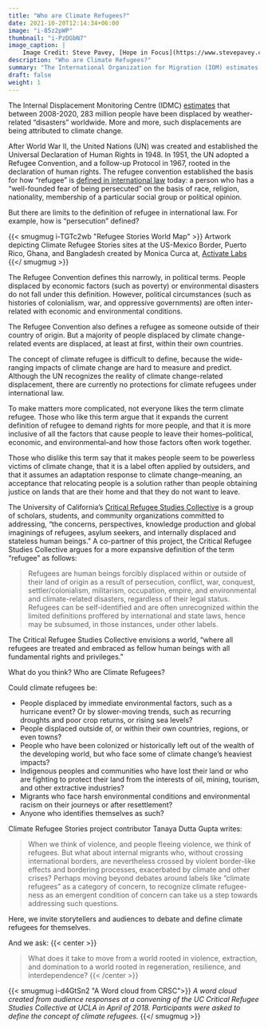```yaml
---
title: "Who are Climate Refugees?"
date: 2021-10-20T12:14:34+06:00
image: "i-85z2pWP"
thumbnail: "i-PzDGbN7"
image_caption: |
    Image Credit: Steve Pavey, [Hope in Focus](https://www.stevepavey.com/index)
description: "Who are Climate Refugees?"
summary: "The International Organization for Migration (IOM) estimates that in 2019, 25 million people were displaced by climate change-related events."
draft: false
weight: 1
---
```


The Internal Displacement Monitoring Centre (IDMC) [estimates](https://www.internal-displacement.org/database/displacement-data) that between 2008-2020, 283 million people have been displaced by weather-related “disasters” worldwide. More and more, such displacements are being attributed to climate change.


After World War II, the United Nations (UN) was created and established the Universal Declaration of Human Rights in 1948. In 1951, the UN adopted a Refugee Convention, and a follow-up Protocol in 1967, rooted in the declaration of human rights. The refugee convention established the basis for how “refugee” is [defined in international law](https://www.unhcr.org/5aa290937.pdf) today: a person who has a “well-founded fear of being persecuted” on the basis of race, religion, nationality, membership of a particular social group or political opinion.


But there are limits to the definition of refugee in international law. For example, how is “persecution” defined?

{{< smugmug i-TGTc2wb "Refugee Stories World Map" >}}
Artwork depicting Climate Refugee Stories sites at the US-Mexico Border, Puerto Rico, Ghana, and Bangladesh created by Monica Curca at, [Activate Labs](http://www.activatelabs.org/)
{{</ smugmug >}}


The Refugee Convention defines this narrowly, in political terms. People displaced by economic factors (such as poverty) or environmental disasters do not fall under this definition. However, political circumstances (such as histories of colonialism, war, and oppressive governments) are often inter-related with economic and environmental conditions.


The Refugee Convention also defines a refugee as someone outside of their country of origin. But a majority of people displaced by climate change-related events are displaced, at least at first, within their own countries.


The concept of climate refugee is difficult to define, because the wide-ranging impacts of climate change are hard to measure and predict. Although the UN recognizes the reality of climate change-related displacement, there are currently no protections for climate refugees under international law.


To make matters more complicated, not everyone likes the term climate refugee.
Those who like this term argue that it expands the current definition of refugee to demand rights for more people, and that it is more inclusive of all the factors that cause people to leave their homes–political, economic, and environmental–and how those factors often work together.


Those who dislike this term say that it makes people seem to be powerless victims of climate change, that it is a label often applied by outsiders, and that it assumes an adaptation response to climate change–meaning, an acceptance that relocating people is a solution rather than people obtaining justice on lands that are their home and that they do not want to leave.


The University of California’s [Critical Refugee Studies Collective](https://criticalrefugeestudies.com/) is a group of scholars, students, and community organizations committed to addressing, “the concerns, perspectives, knowledge production and global imaginings of refugees, asylum seekers, and internally displaced and stateless human beings.” A co-partner of this project, the Critical Refugee Studies Collective argues for a more expansive definition of the term “refugee” as follows:

> Refugees are human beings forcibly displaced within or outside of their land of origin as a result of persecution, conflict, war, conquest, settler/colonialism, militarism, occupation, empire, and environmental and climate-related disasters, regardless of their legal status. Refugees can be self-identified and are often unrecognized within the limited definitions proffered by international and state laws, hence may be subsumed, in those instances, under other labels.

The Critical Refugee Studies Collective envisions a world, “where all refugees are treated and embraced as fellow human beings with all fundamental rights and privileges.”  

What do you think? Who are Climate Refugees?


Could climate refugees be:

- People displaced by immediate environmental factors, such as a hurricane event? Or by slower-moving trends, such as recurring droughts and poor crop returns, or rising sea levels?
- People displaced outside of, or within their own countries, regions, or even towns?
- People who have been colonized or historically left out of the wealth of the developing world, but who face some of climate change’s heaviest impacts?
- Indigenous peoples and communities who have lost their land or who are fighting to protect their land from the interests of oil, mining, tourism, and other extractive industries?
- Migrants who face harsh environmental conditions and environmental racism on their journeys or after resettlement?
- Anyone who identifies themselves as such?

Climate Refugee Stories project contributor Tanaya Dutta Gupta writes:
> When we think of violence, and people fleeing violence, we think of refugees. But
what about internal migrants who, without crossing international borders, are nevertheless crossed by violent border-like effects and bordering processes, exacerbated by climate and other crises? Perhaps moving beyond debates around labels like “climate refugees” as a category of concern, to recognize climate refugee-ness as an emergent condition of concern can take us a step towards addressing such questions.

Here, we invite storytellers and audiences to debate and define climate refugees for themselves.

And we ask:
{{< center >}}  
> What does it take to move from a world rooted in violence, extraction, and domination to a world rooted in regeneration, resilience, and interdependence?
{{< /center >}}

{{< smugmug i-d4GtSn2 "A Word cloud from CRSC">}}
*A word cloud created from audience responses at a convening of the UC Critical Refugee Studies Collective at UCLA in April of 2018.
Participants were asked to define the concept of climate refugees.*
{{</ smugmug >}}
